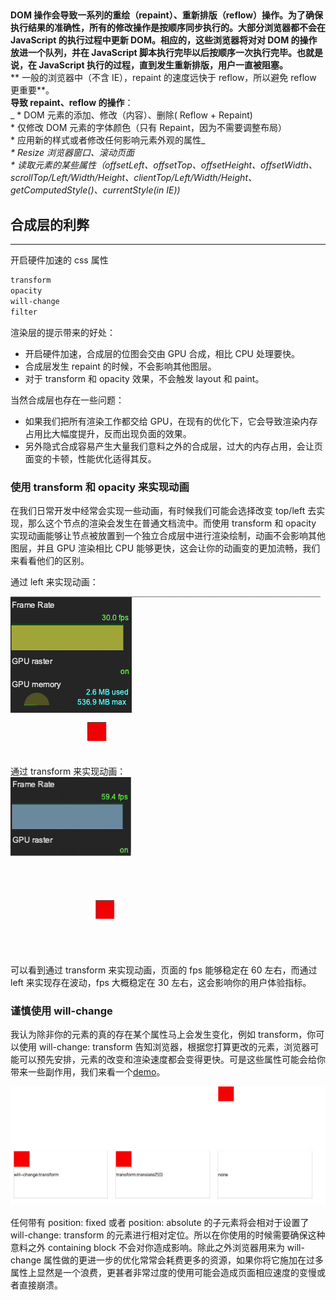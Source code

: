 ##

**DOM 操作会导致一系列的重绘（repaint）、重新排版（reflow）操作。为了确保执行结果的准确性，所有的修改操作是按顺序同步执行的。大部分浏览器都不会在 JavaScript 的执行过程中更新 DOM。相应的，这些浏览器将对对 DOM 的操作放进一个队列，并在 JavaScript 脚本执行完毕以后按顺序一次执行完毕。也就是说，在 JavaScript 执行的过程，直到发生重新排版，用户一直被阻塞。**<br />**
一般的浏览器中（不含 IE），repaint 的速度远快于 reflow，所以避免 reflow 更重要**。<br /> **导致 repaint、reflow 的操作**：<br />_ \* DOM 元素的添加、修改（内容）、删除( Reflow + Repaint)_<br />_\* 仅修改 DOM 元素的字体颜色（只有 Repaint，因为不需要调整布局）_<br />_\* 应用新的样式或者修改任何影响元素外观的属性_<br />_\*
Resize 浏览器窗口、滚动页面_<br />_\* 读取元素的某些属性（offsetLeft、offsetTop、offsetHeight、offsetWidth、scrollTop/Left/Width/Height、clientTop/Left/Width/Height、getComputedStyle()、currentStyle(in IE))_

##

## 合成层的利弊

---

开启硬件加速的 css 属性

```css
transform
opacity
will-change
filter
```

渲染层的提示带来的好处：

- 开启硬件加速，合成层的位图会交由 GPU 合成，相比 CPU 处理要快。
- 合成层发生 repaint 的时候，不会影响其他图层。
- 对于 transform 和 opacity 效果，不会触发 layout 和 paint。

当然合成层也存在一些问题：

- 如果我们把所有渲染工作都交给 GPU，在现有的优化下，它会导致渲染内存占用比大幅度提升，反而出现负面的效果。
- 另外隐式合成容易产生大量我们意料之外的合成层，过大的内存占用，会让页面变的卡顿，性能优化适得其反。

### 使用 transform 和 opacity 来实现动画

在我们日常开发中经常会实现一些动画，有时候我们可能会选择改变 top/left 去实现，那么这个节点的渲染会发生在普通文档流中。而使用 transform 和 opacity 实现动画能够让节点被放置到一个独立合成层中进行渲染绘制，动画不会影响其他图层，并且 GPU 渲染相比 CPU 能够更快，这会让你的动画变的更加流畅，我们来看看他们的区别。

通过 left 来实现动画：

![obj_wonDlsKUwrLClGjCm8Kx_12020719648_eb83_9fbe_eafd_443943088d3880b96287efed8bdb6006.gif](./imgs/1.gif)<br />通过 transform 来实现动画：<br />![obj_wonDlsKUwrLClGjCm8Kx_12020722082_7234_6d3c_e60e_7f1d140da9f5f68cd883f949f8aac7e1.gif](./imgs/2.gif)

可以看到通过 transform 来实现动画，页面的 fps 能够稳定在 60 左右，而通过 left 来实现存在波动，fps 大概稳定在 30 左右，这会影响你的用户体验指标。

### 谨慎使用 will-change

我认为除非你的元素的真的存在某个属性马上会发生变化，例如 transform，你可以使用 will-change: transform 告知浏览器，根据您打算更改的元素，浏览器可能可以预先安排，元素的改变和渲染速度都会变得更快。可是这些属性可能会给你带来一些副作用，我们来看一个[demo](https://link.juejin.cn?target=https%3A%2F%2Fpk2tw.csb.app%2F)。

![obj_wonDlsKUwrLClGjCm8Kx_12020739250_aa55_837e_a76f_f07cd35c3c4af8adda9ecb1263ea10e0.jpg](./imgs/3.jpeg)

任何带有 position: fixed 或者 position: absolute 的子元素将会相对于设置了 will-change: transform 的元素进行相对定位。所以在你使用的时候需要确保这种意料之外 containing block 不会对你造成影响。除此之外浏览器用来为 will-change 属性做的更进一步的优化常常会耗费更多的资源，如果你将它施加在过多属性上显然是一个浪费，更甚者非常过度的使用可能会造成页面相应速度的变慢或者直接崩溃。
